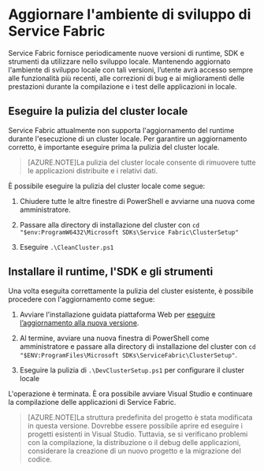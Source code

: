 <properties
   pageTitle="Aggiornare l'ambiente di sviluppo di Service Fabric"
   description="Aggiornare l'ambiente di sviluppo di Service Fabric per utilizzare il runtime, l’SDK e gli strumenti più recenti."
   services="service-fabric"
   documentationCenter=".net"
   authors="seanmck"
   manager="samgeo"
   editor=""/>

<tags
   ms.service="service-fabric"
   ms.devlang="dotNet"
   ms.topic="article"
   ms.tgt_pltfrm="na"
   ms.workload="na"
   ms.date="07/29/2015"
   ms.author="seanmck"/>

# Aggiornare l'ambiente di sviluppo di Service Fabric

 Service Fabric fornisce periodicamente nuove versioni di runtime, SDK e strumenti da utilizzare nello sviluppo locale. Mantenendo aggiornato l'ambiente di sviluppo locale con tali versioni, l’utente avrà accesso sempre alle funzionalità più recenti, alle correzioni di bug e ai miglioramenti delle prestazioni durante la compilazione e i test delle applicazioni in locale.

## Eseguire la pulizia del cluster locale

 Service Fabric attualmente non supporta l'aggiornamento del runtime durante l'esecuzione di un cluster locale. Per garantire un aggiornamento corretto, è importante eseguire prima la pulizia del cluster locale.

 >[AZURE.NOTE]La pulizia del cluster locale consente di rimuovere tutte le applicazioni distribuite e i relativi dati.

 È possibile eseguire la pulizia del cluster locale come segue:


 1. Chiudere tutte le altre finestre di PowerShell e avviarne una nuova come amministratore.

 2. Passare alla directory di installazione del cluster con `cd "$env:ProgramW6432\Microsoft SDKs\Service Fabric\ClusterSetup"`

 3. Eseguire `.\CleanCluster.ps1`


## Installare il runtime, l'SDK e gli strumenti

 Una volta eseguita correttamente la pulizia del cluster esistente, è possibile procedere con l'aggiornamento come segue:


 1. Avviare l'installazione guidata piattaforma Web per [eseguire l’aggiornamento alla nuova versione][1].

 2. Al termine, avviare una nuova finestra di PowerShell come amministratore e passare alla directory di installazione del cluster con `cd "$ENV:ProgramFiles\Microsoft SDKs\ServiceFabric\ClusterSetup"`.

 3. Eseguire la pulizia di `.\DevClusterSetup.ps1` per configurare il cluster locale

L'operazione è terminata. È ora possibile avviare Visual Studio e continuare la compilazione delle applicazioni di Service Fabric.

>[AZURE.NOTE]La struttura predefinita del progetto è stata modificata in questa versione. Dovrebbe essere possibile aprire ed eseguire i progetti esistenti in Visual Studio. Tuttavia, se si verificano problemi con la compilazione, la distribuzione o il debug delle applicazioni, considerare la creazione di un nuovo progetto e la migrazione del codice.

 [1]: http://www.microsoft.com/web/handlers/webpi.ashx?command=getinstallerredirect&appid=MicrosoftAzure-ServiceFabric "Collegamento WebPI"

<!---HONumber=August15_HO7-->